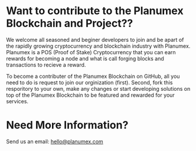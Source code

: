 # Want to contribute to the Planumex Blockchain and Project??
We welcome all seasoned and beginer developers to join and be apart of the rapidly growing cryptocurrency and blockchain industry with Planumex. Planumex is a POS (Proof of Stake) Cryptocurrency that you can earn rewards for becoming a node and what is call forging blocks and transactions to recieve a reward. 

To become a contributer of the Planumex Blockchain on GitHub, all you need to do is request to join our orginization (first). Second, fork this resporitory to your own, make any changes or start developing solutions on top of the Planumex Blockchain to be featured and rewarded for your services.

# Need More Information?
Send us an email: hello@planumex.com
